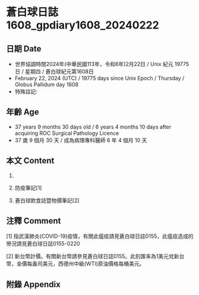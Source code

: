 [_metadata_:encoding]: - "utf-8"
[_metadata_:language]: - "zh-Hant-TW"
[_metadata_:fileformat]: - "markdown"
[_metadata_:MIME_type]: - "text/plain"
[_metadata_:markdown_version]: - "commonmark version 0.30"
[_metadata_:markdown_spec]: - "https://spec.commonmark.org/0.30/"

# 蒼白球日誌1608_gpdiary1608_20240222 #

## 日期 Date ##

* 世界協調時間2024年(中華民國113年，令和6年)2月22日 / Unix 紀元 19775 日 / 星期四 / 蒼白球紀元第1608日
* February 22, 2024 (UTC) / 19775 days since Unix Epoch / Thursday / Globus Pallidum day 1608
* 特殊註記:

## 年齡 Age ##

* 37 years 9 months 30 days old / 6 years 4 months 10 days after acquiring ROC Surgical Pathology Licence
* 37 歲 9 個月 30 天 / 成為病理專科醫師 6 年 4 個月 10 天

## 本文 Content ##

1. 

    
2. 防疫筆記[1]

    
3. 蒼白球飲食誌暨物價筆記[2]

    

## 注釋 Comment ##

[1] 指武漢肺炎(COVID-19)疫情，有關此瘟疫請見蒼白球日誌0155，此瘟疫造成的慘況請見蒼白球日誌0155-0220


[2] 新台幣計價。有關新台幣請參見蒼白球日誌0155。此刻匯率為1美元兌新台幣，金價每盎司美元，西德州中級(WTI)原油價格每桶美元。



## 附錄 Appendix ##

